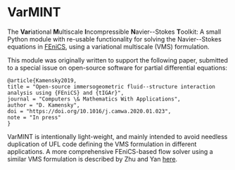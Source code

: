 # VarMINT
The **Var**iational **M**ultiscale **I**ncompressible **N**avier--Stokes **T**oolkit:  A small Python module with re-usable functionality for solving the Navier--Stokes equations in [FEniCS](https://fenicsproject.org/), using a variational multiscale (VMS) formulation.

This module was originally written to support the following paper, submitted to a special issue on open-source software for partial differential equations:
```
@article{Kamensky2019,
title = "Open-source immersogeometric fluid--structure interaction analysis using {FEniCS} and {tIGAr}",
journal = "Computers \& Mathematics With Applications",
author = "D. Kamensky",
doi = "https://doi.org/10.1016/j.camwa.2020.01.023",
note = "In press"
}
```
VarMINT is intentionally light-weight, and mainly intended to avoid needless duplication of UFL code defining the VMS formulation in different applications.  A more comprehensive FEniCS-based flow solver using a similar VMS formulation is described by Zhu and Yan [here](https://doi.org/10.1016/j.camwa.2019.07.034).
